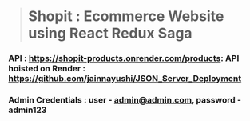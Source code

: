># Shopit : Ecommerce Website using React Redux Saga
### API : https://shopit-products.onrender.com/products: API hoisted on Render : https://github.com/jainnayushi/JSON_Server_Deployment

### Admin Credentials : user - admin@admin.com, password - admin123
